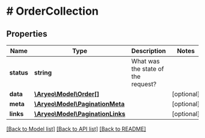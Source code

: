 # # OrderCollection

## Properties

Name | Type | Description | Notes
------------ | ------------- | ------------- | -------------
**status** | **string** | What was the state of the request? |
**data** | [**\Aryeo\Model\Order[]**](Order.md) |  | [optional]
**meta** | [**\Aryeo\Model\PaginationMeta**](PaginationMeta.md) |  | [optional]
**links** | [**\Aryeo\Model\PaginationLinks**](PaginationLinks.md) |  | [optional]

[[Back to Model list]](../../README.md#models) [[Back to API list]](../../README.md#endpoints) [[Back to README]](../../README.md)
